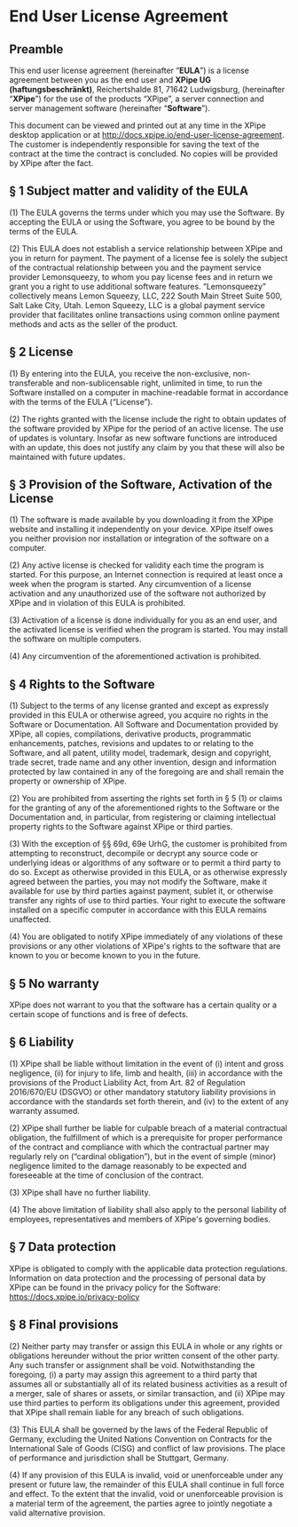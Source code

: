 # End User License Agreement

## Preamble

This end user license agreement (hereinafter “**EULA**”) is a license agreement between you as the end user and **XPipe UG (haftungsbeschränkt)**, Reichertshalde 81, 71642 Ludwigsburg, (hereinafter “**XPipe**”) for the use of the products “XPipe”, a server connection and server management software (hereinafter “**Software**”).

This document can be viewed and printed out at any time in the XPipe desktop application or at http://docs.xpipe.io/end-user-license-agreement. The customer is independently responsible for saving the text of the contract at the time the contract is concluded. No copies will be provided by XPipe after the fact.

## § 1 Subject matter and validity of the EULA

(1) The EULA governs the terms under which you may use the Software. By accepting the EULA or using the Software, you agree to be bound by the terms of the EULA.

(2) This EULA does not establish a service relationship between XPipe and you in return for payment. The payment of a license fee is solely the subject of the contractual relationship between you and the payment service provider Lemonsqueezy, to whom you pay license fees and in return we grant you a right to use additional software features. “Lemonsqueezy” collectively means Lemon Squeezy, LLC, 222 South Main Street Suite 500, Salt Lake City, Utah. Lemon Squeezy, LLC is a global payment service provider that facilitates online transactions using common online payment methods and acts as the seller of the product.

## § 2 License

(1) By entering into the EULA, you receive the non-exclusive, non-transferable and non-sublicensable right, unlimited in time, to run the Software installed on a computer in machine-readable format in accordance with the terms of the EULA (“License”).

(2) The rights granted with the license include the right to obtain updates of the software provided by XPipe for the period of an active license. The use of updates is voluntary. Insofar as new software functions are introduced with an update, this does not justify any claim by you that these will also be maintained with future updates.

## § 3 Provision of the Software, Activation of the License

(1) The software is made available by you downloading it from the XPipe website and installing it independently on your device. XPipe itself owes you neither provision nor installation or integration of the software on a computer.

(2) Any active license is checked for validity each time the program is started. For this purpose, an Internet connection is required at least once a week when the program is started. Any circumvention of a license activation and any unauthorized use of the software not authorized by XPipe and in violation of this EULA is prohibited.

(3) Activation of a license is done individually for you as an end user, and the activated license is verified when the program is started. You may install the software on multiple computers.

(4) Any circumvention of the aforementioned activation is prohibited.

## § 4 Rights to the Software

(1) Subject to the terms of any license granted and except as expressly provided in this EULA or otherwise agreed, you acquire no rights in the Software or Documentation. All Software and Documentation provided by XPipe, all copies, compilations, derivative products, programmatic enhancements, patches, revisions and updates to or relating to the Software, and all patent, utility model, trademark, design and copyright, trade secret, trade name and any other invention, design and information protected by law contained in any of the foregoing are and shall remain the property or ownership of XPipe.

(2) You are prohibited from asserting the rights set forth in § 5 (1) or claims for the granting of any of the aforementioned rights to the Software or the Documentation and, in particular, from registering or claiming intellectual property rights to the Software against XPipe or third parties.

(3) With the exception of §§ 69d, 69e UrhG, the customer is prohibited from attempting to reconstruct, decompile or decrypt any source code or underlying ideas or algorithms of any software or to permit a third party to do so. Except as otherwise provided in this EULA, or as otherwise expressly agreed between the parties, you may not modify the Software, make it available for use by third parties against payment, sublet it, or otherwise transfer any rights of use to third parties. Your right to execute the software installed on a specific computer in accordance with this EULA remains unaffected.

(4) You are obligated to notify XPipe immediately of any violations of these provisions or any other violations of XPipe's rights to the software that are known to you or become known to you in the future.

## § 5 No warranty

XPipe does not warrant to you that the software has a certain quality or a certain scope of functions and is free of defects.

## § 6 Liability

(1) XPipe shall be liable without limitation in the event of (i) intent and gross negligence, (ii) for injury to life, limb and health, (iii) in accordance with the provisions of the Product Liability Act, from Art. 82 of Regulation 2016/670/EU (DSGVO) or other mandatory statutory liability provisions in accordance with the standards set forth therein, and (iv) to the extent of any warranty assumed.

(2) XPipe shall further be liable for culpable breach of a material contractual obligation, the fulfillment of which is a prerequisite for proper performance of the contract and compliance with which the contractual partner may regularly rely on (“cardinal obligation”), but in the event of simple (minor) negligence limited to the damage reasonably to be expected and foreseeable at the time of conclusion of the contract.

(3) XPipe shall have no further liability.

(4) The above limitation of liability shall also apply to the personal liability of employees, representatives and members of XPipe's governing bodies.

## § 7 Data protection

XPipe is obligated to comply with the applicable data protection regulations. Information on data protection and the processing of personal data by XPipe can be found in the privacy policy for the Software: https://docs.xpipe.io/privacy-policy

## § 8 Final provisions

(2) Neither party may transfer or assign this EULA in whole or any rights or obligations hereunder without the prior written consent of the other party. Any such transfer or assignment shall be void. Notwithstanding the foregoing, (i) a party may assign this agreement to a third party that assumes all or substantially all of its related business activities as a result of a merger, sale of shares or assets, or similar transaction, and (ii) XPipe may use third parties to perform its obligations under this agreement, provided that XPipe shall remain liable for any breach of such obligations.

(3) This EULA shall be governed by the laws of the Federal Republic of Germany, excluding the United Nations Convention on Contracts for the International Sale of Goods (CISG) and conflict of law provisions. The place of performance and jurisdiction shall be Stuttgart, Germany.

(4) If any provision of this EULA is invalid, void or unenforceable under any present or future law, the remainder of this EULA shall continue in full force and effect. To the extent that the invalid, void or unenforceable provision is a material term of the agreement, the parties agree to jointly negotiate a valid alternative provision.
